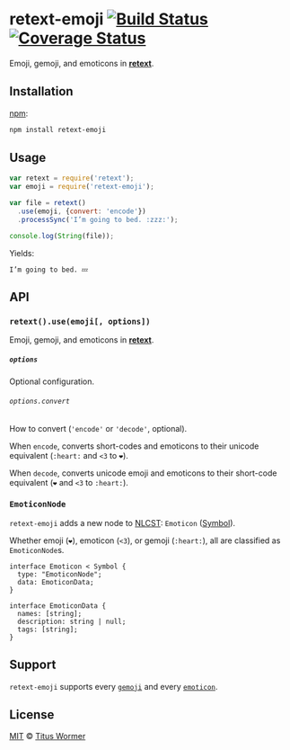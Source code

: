 # retext-emoji [![Build Status][travis-badge]][travis] [![Coverage Status][codecov-badge]][codecov]

Emoji, gemoji, and emoticons in [**retext**][retext].

## Installation

[npm][]:

```bash
npm install retext-emoji
```

## Usage

```javascript
var retext = require('retext');
var emoji = require('retext-emoji');

var file = retext()
  .use(emoji, {convert: 'encode'})
  .processSync('I’m going to bed. :zzz:');

console.log(String(file));
```

Yields:

```text
I’m going to bed. 💤
```

## API

### `retext().use(emoji[, options])`

Emoji, gemoji, and emoticons in [**retext**][retext].

##### `options`

Optional configuration.

###### `options.convert`

How to convert (`'encode'` or `'decode'`, optional).

When `encode`, converts short-codes and emoticons to their unicode equivalent
(`:heart:` and `<3` to `❤️`).

When `decode`, converts unicode emoji and emoticons to their short-code
equivalent (`❤️` and `<3` to `:heart:`).

### `EmoticonNode`

`retext-emoji` adds a new node to [NLCST][]: `Emoticon` ([Symbol][]).

Whether emoji (`❤️`), emoticon (`<3`), or gemoji (`:heart:`), all are
classified as `EmoticonNode`s.

```idl
interface Emoticon < Symbol {
  type: "EmoticonNode";
  data: EmoticonData;
}

interface EmoticonData {
  names: [string];
  description: string | null;
  tags: [string];
}
```

## Support

`retext-emoji` supports every [`gemoji`][gemoji] and every
[`emoticon`][emoticon].

## License

[MIT][license] © [Titus Wormer][author]

<!-- Definitions -->

[travis-badge]: https://img.shields.io/travis/retextjs/retext-emoji.svg

[travis]: https://travis-ci.org/retextjs/retext-emoji

[codecov-badge]: https://img.shields.io/codecov/c/github/retextjs/retext-emoji.svg

[codecov]: https://codecov.io/github/retextjs/retext-emoji

[npm]: https://docs.npmjs.com/cli/install

[license]: LICENSE

[author]: http://wooorm.com

[retext]: https://github.com/retextjs/retext

[nlcst]: https://github.com/syntax-tree/nlcst

[symbol]: https://github.com/syntax-tree/nlcst#symbol

[gemoji]: https://github.com/wooorm/gemoji/#supported-gemoji

[emoticon]: https://github.com/wooorm/emoticon/#supported-emoticon
